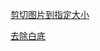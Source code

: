 [剪切图片到指定大小](https://blog.csdn.net/wjm0519/article/details/106258706)

[去除白底](https://blog.csdn.net/qq_42401369/article/details/102235458)


